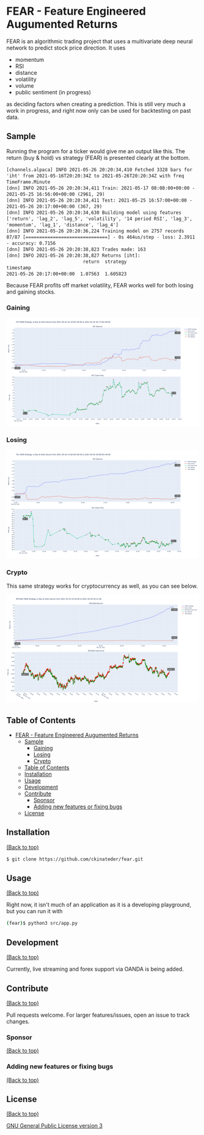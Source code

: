 # FEAR - Feature Engineered Augumented Returns

FEAR is an algorithmic trading project that uses a multivariate deep neural network to predict stock price direction. It uses

- momentum
- RSI
- distance
- volatility
- volume
- public sentiment (in progress)

as deciding factors when creating a prediction. This is still very much a work in progress, and right now only can be used for backtesting on past data.

## Sample

Running the program for a ticker would give me an output like this. The return (buy & hold) vs strategy (FEAR) is presented clearly at the bottom.

```
[channels.alpaca] INFO 2021-05-26 20:20:34,410 Fetched 3328 bars for 'iht' from 2021-05-16T20:20:34Z to 2021-05-26T20:20:34Z with freq TimeFrame.Minute
[dnn] INFO 2021-05-26 20:20:34,411 Train: 2021-05-17 08:08:00+00:00 - 2021-05-25 16:56:00+00:00 (2961, 29)
[dnn] INFO 2021-05-26 20:20:34,411 Test: 2021-05-25 16:57:00+00:00 - 2021-05-26 20:17:00+00:00 (367, 29)
[dnn] INFO 2021-05-26 20:20:34,630 Building model using features ['return', 'lag_2', 'lag_5', 'volatility', '14 period RSI', 'lag_3', 'momentum', 'lag_1', 'distance', 'lag_4']
[dnn] INFO 2021-05-26 20:20:36,224 Training model on 2757 records
87/87 [==============================] - 0s 464us/step - loss: 2.3911 - accuracy: 0.7156
[dnn] INFO 2021-05-26 20:20:38,823 Trades made: 163
[dnn] INFO 2021-05-26 20:20:38,827 Returns [iht]:
                            return  strategy
timestamp                                   
2021-05-26 20:17:00+00:00  1.07563  1.605823
```

Because FEAR profits off market volatility, FEAR works well for both losing and gaining stocks.

### Gaining

![gainer](writeup/winning.png)

### Losing

![loser](writeup/losing.png)

### Crypto

This same strategy works for cryptocurrency as well, as you can see below.

![gainer](writeup/crypto.png)

## Table of Contents

- [FEAR - Feature Engineered Augumented Returns](#fear---feature-engineered-augumented-returns)
  - [Sample](#sample)
    - [Gaining](#gaining)
    - [Losing](#losing)
    - [Crypto](#crypto)
  - [Table of Contents](#table-of-contents)
  - [Installation](#installation)
  - [Usage](#usage)
  - [Development](#development)
  - [Contribute](#contribute)
    - [Sponsor](#sponsor)
    - [Adding new features or fixing bugs](#adding-new-features-or-fixing-bugs)
  - [License](#license)

## Installation

[(Back to top)](#table-of-contents)

```bash
$ git clone https://github.com/ckinateder/fear.git
```

## Usage

[(Back to top)](#table-of-contents)

Right now, it isn't much of an application as it is a developing playground, but you can run it with

```bash
(fear)$ python3 src/app.py
```

## Development

[(Back to top)](#table-of-contents)

Currently, live streaming and forex support via OANDA is being added.

## Contribute

[(Back to top)](#table-of-contents)

Pull requests welcome. For larger features/issues, open an issue to track changes.

### Sponsor

[(Back to top)](#table-of-contents)

<!-- Your project is gaining traction and it is being used by thousands of people(***with this README there will be even more***). Now it would be a good time to look for people or organisations to sponsor your project. This could be because you are not generating any revenue from your project and you require money for keeping the project alive.

You could add how people can sponsor your project in this section. Add your patreon or GitHub sponsor link here for easy access.

A good idea is to also display the sponsors with their organisation logos or badges to show them your love!(*Someday I will get a sponsor and I can show my love*) -->

### Adding new features or fixing bugs

[(Back to top)](#table-of-contents)

<!-- This is to give people an idea how they can raise issues or feature requests in your projects. 

You could also give guidelines for submitting and issue or a pull request to your project.

Personally and by standard, you should use a [issue template](https://github.com/navendu-pottekkat/nsfw-filter/blob/master/ISSUE_TEMPLATE.md) and a [pull request template](https://github.com/navendu-pottekkat/nsfw-filter/blob/master/PULL_REQ_TEMPLATE.md)(click for examples) so that when a user opens a new issue they could easily format it as per your project guidelines.

You could also add contact details for people to get in touch with you regarding your project. -->

## License

[(Back to top)](#table-of-contents)

[GNU General Public License version 3](https://opensource.org/licenses/GPL-3.0)
